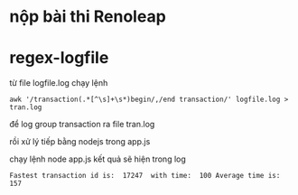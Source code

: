 
# nộp bài thi Renoleap

# regex-logfile
từ file logfile.log
chạy lệnh

`awk '/transaction(.*[^\s]+\s*)begin/,/end transaction/' logfile.log > tran.log`

để log group transaction ra file tran.log


rồi xử lý tiếp bằng nodejs trong app.js

chạy lệnh 
node app.js
kết quả sẽ hiện trong log

`Fastest transaction id is:  17247  with time:  100
Average time is:  157`